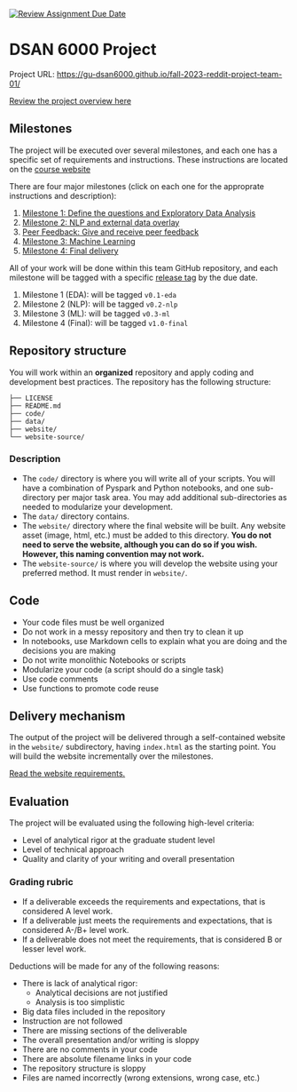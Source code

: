[![Review Assignment Due Date](https://classroom.github.com/assets/deadline-readme-button-24ddc0f5d75046c5622901739e7c5dd533143b0c8e959d652212380cedb1ea36.svg)](https://classroom.github.com/a/Z3fDOls0)

# DSAN 6000 Project

Project URL: <https://gu-dsan6000.github.io/fall-2023-reddit-project-team-01/>

[Review the project overview here](https://gu-dsan.github.io/6000-fall-2023/project/project.html)

## Milestones

The project will be executed over several milestones, and each one has a specific set of requirements and instructions. These instructions are located on the [course website](https://gu-dsan.github.io/6000-fall-2023/project/project.html)

There are four major milestones (click on each one for the approprate instructions and description):

1. [Milestone 1: Define the questions and Exploratory Data Analysis](https://gu-dsan.github.io/6000-fall-2023/project/eda.html)
1. [Milestone 2: NLP and external data overlay](https://gu-dsan.github.io/6000-fall-2023/project/eda.html)
1. [Peer Feedback: Give and receive peer feedback](https://gu-dsan.github.io/6000-fall-2023/project/feedback.html)
1. [Milestone 3: Machine Learning](https://gu-dsan.github.io/6000-fall-2023/project/eda.html)
1. [Milestone 4: Final delivery](https://gu-dsan.github.io/6000-fall-2023/project/eda.html)

All of your work will be done within this team GitHub repository, and each milestone will be tagged with a specific [release tag](https://docs.github.com/en/repositories/releasing-projects-on-github/managing-releases-in-a-repository) by the due date.

1. Milestone 1 (EDA): will be tagged `v0.1-eda`
1. Milestone 2 (NLP): will be tagged `v0.2-nlp`
1. Milestone 3 (ML): will be tagged `v0.3-ml`
1. Milestone 4 (Final): will be tagged `v1.0-final`

## Repository structure

You will work within an **organized** repository and apply coding and development best practices. The repository has the following structure:

```.
├── LICENSE
├── README.md
├── code/
├── data/
├── website/
└── website-source/
```

### Description

* The `code/` directory is where you will write all of your scripts. You will have a combination of Pyspark and Python notebooks, and one sub-directory per major task area. You may add additional sub-directories as needed to modularize your development.
* The `data/` directory contains.
* The `website/` directory where the final website will be built. Any website asset (image, html, etc.) must be added to this directory. **You do not need to serve the website, although you can do so if you wish. However, this naming convention may not work.**
* The `website-source/` is where you will develop the website using your preferred method. It must render in `website/`.

## Code

* Your code files must be well organized
* Do not work in a messy repository and then try to clean it up
* In notebooks, use Markdown cells to explain what you are doing and the decisions you are making
* Do not write monolithic Notebooks or scripts
* Modularize your code (a script should do a single task)
* Use code comments
* Use functions to promote code reuse

## Delivery mechanism

The output of the project will be delivered through a self-contained website in the `website/` subdirectory, having `index.html` as the starting point. You will build the website incrementally over the milestones.

[Read the website requirements.](https://gu-dsan.github.io/6000-fall-2023/project/website.html)

## Evaluation

The project will be evaluated using the following high-level criteria:

* Level of analytical rigor at the graduate student level
* Level of technical approach
* Quality and clarity of your writing and overall presentation

### Grading rubric

* If a deliverable exceeds the requirements and expectations, that is considered A level work.
* If a deliverable just meets the requirements and expectations, that is considered A-/B+ level work.
* If a deliverable does not meet the requirements, that is considered B or lesser level work.

Deductions will be made for any of the following reasons:

* There is lack of analytical rigor:
  * Analytical decisions are not justified
  * Analysis is too simplistic
* Big data files included in the repository
* Instruction are not followed
* There are missing sections of the deliverable
* The overall presentation and/or writing is sloppy
* There are no comments in your code
* There are absolute filename links in your code
* The repository structure is sloppy
* Files are named incorrectly (wrong extensions, wrong case, etc.)
